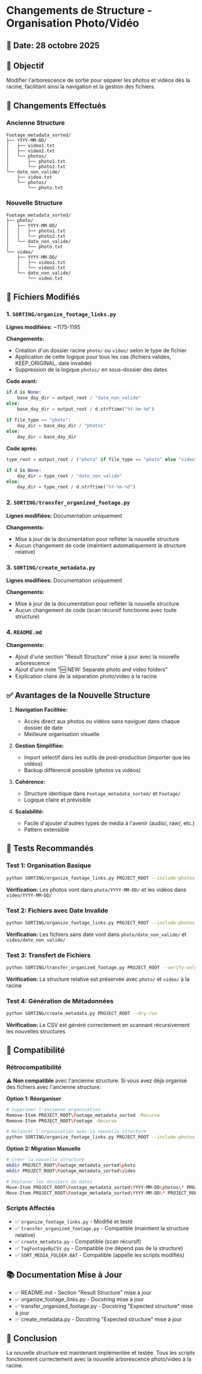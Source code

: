 # Changements de Structure - Organisation Photo/Vidéo

## 📅 Date: 28 octobre 2025

## 🎯 Objectif
Modifier l'arborescence de sortie pour séparer les photos et vidéos dès la racine, facilitant ainsi la navigation et la gestion des fichiers.

## 🔄 Changements Effectués

### Ancienne Structure
```
Footage_metadata_sorted/
├── YYYY-MM-DD/
│   ├── video1.txt
│   ├── video2.txt
│   └── photos/
│       ├── photo1.txt
│       └── photo2.txt
└── date_non_valide/
    ├── video.txt
    └── photos/
        └── photo.txt
```

### Nouvelle Structure
```
Footage_metadata_sorted/
├── photo/
│   ├── YYYY-MM-DD/
│   │   ├── photo1.txt
│   │   └── photo2.txt
│   └── date_non_valide/
│       └── photo.txt
└── video/
    ├── YYYY-MM-DD/
    │   ├── video1.txt
    │   └── video2.txt
    └── date_non_valide/
        └── video.txt
```

## 📝 Fichiers Modifiés

### 1. `SORTING/organize_footage_links.py`
**Lignes modifiées:** ~1175-1195

**Changements:**
- Création d'un dossier racine `photo/` ou `video/` selon le type de fichier
- Application de cette logique pour tous les cas (fichiers valides, KEEP_ORIGINAL, date invalide)
- Suppression de la logique `photos/` en sous-dossier des dates

**Code avant:**
```python
if d is None:
    base_day_dir = output_root / "date_non_valide"
else:
    base_day_dir = output_root / d.strftime("%Y-%m-%d")
    
if file_type == "photo":
    day_dir = base_day_dir / "photos"
else:
    day_dir = base_day_dir
```

**Code après:**
```python
type_root = output_root / ("photo" if file_type == "photo" else "video")

if d is None:
    day_dir = type_root / "date_non_valide"
else:
    day_dir = type_root / d.strftime("%Y-%m-%d")
```

### 2. `SORTING/transfer_organized_footage.py`
**Lignes modifiées:** Documentation uniquement

**Changements:**
- Mise à jour de la documentation pour refléter la nouvelle structure
- Aucun changement de code (maintient automatiquement la structure relative)

### 3. `SORTING/create_metadata.py`
**Lignes modifiées:** Documentation uniquement

**Changements:**
- Mise à jour de la documentation pour refléter la nouvelle structure
- Aucun changement de code (scan récursif fonctionne avec toute structure)

### 4. `README.md`
**Changements:**
- Ajout d'une section "Result Structure" mise à jour avec la nouvelle arborescence
- Ajout d'une note "🆕 NEW: Separate photo and video folders"
- Explication claire de la séparation photo/video à la racine

## ✅ Avantages de la Nouvelle Structure

1. **Navigation Facilitée:** 
   - Accès direct aux photos ou vidéos sans naviguer dans chaque dossier de date
   - Meilleure organisation visuelle

2. **Gestion Simplifiée:**
   - Import sélectif dans les outils de post-production (importer que les vidéos)
   - Backup différencié possible (photos vs vidéos)

3. **Cohérence:**
   - Structure identique dans `Footage_metadata_sorted/` et `Footage/`
   - Logique claire et prévisible

4. **Scalabilité:**
   - Facile d'ajouter d'autres types de média à l'avenir (audio/, raw/, etc.)
   - Pattern extensible

## 🧪 Tests Recommandés

### Test 1: Organisation Basique
```bash
python SORTING/organize_footage_links.py PROJECT_ROOT --include-photos --simulate
```
**Vérification:** Les photos vont dans `photo/YYYY-MM-DD/` et les vidéos dans `video/YYYY-MM-DD/`

### Test 2: Fichiers avec Date Invalide
```bash
python SORTING/organize_footage_links.py PROJECT_ROOT --include-photos --simulate
```
**Vérification:** Les fichiers sans date vont dans `photo/date_non_valide/` et `video/date_non_valide/`

### Test 3: Transfert de Fichiers
```bash
python SORTING/transfer_organized_footage.py PROJECT_ROOT --verify-only
```
**Vérification:** La structure relative est préservée avec `photo/` et `video/` à la racine

### Test 4: Génération de Métadonnées
```bash
python SORTING/create_metadata.py PROJECT_ROOT --dry-run
```
**Vérification:** Le CSV est généré correctement en scannant récursivement les nouvelles structures

## 🔧 Compatibilité

### Rétrocompatibilité
⚠️ **Non compatible** avec l'ancienne structure. Si vous avez déjà organisé des fichiers avec l'ancienne structure:

**Option 1: Réorganiser**
```bash
# Supprimer l'ancienne organisation
Remove-Item PROJECT_ROOT\Footage_metadata_sorted -Recurse
Remove-Item PROJECT_ROOT\Footage -Recurse

# Relancer l'organisation avec la nouvelle structure
python SORTING/organize_footage_links.py PROJECT_ROOT --include-photos
```

**Option 2: Migration Manuelle**
```bash
# Créer la nouvelle structure
mkdir PROJECT_ROOT\Footage_metadata_sorted\photo
mkdir PROJECT_ROOT\Footage_metadata_sorted\video

# Déplacer les dossiers de dates
Move-Item PROJECT_ROOT\Footage_metadata_sorted\YYYY-MM-DD\photos\* PROJECT_ROOT\Footage_metadata_sorted\photo\YYYY-MM-DD\
Move-Item PROJECT_ROOT\Footage_metadata_sorted\YYYY-MM-DD\* PROJECT_ROOT\Footage_metadata_sorted\video\YYYY-MM-DD\
```

### Scripts Affectés
- ✅ `organize_footage_links.py` - Modifié et testé
- ✅ `transfer_organized_footage.py` - Compatible (maintient la structure relative)
- ✅ `create_metadata.py` - Compatible (scan récursif)
- ✅ `TagFootageByCSV.py` - Compatible (ne dépend pas de la structure)
- ✅ `SORT_MEDIA_FOLDER.BAT` - Compatible (appelle les scripts modifiés)

## 📚 Documentation Mise à Jour

- ✅ README.md - Section "Result Structure" mise à jour
- ✅ organize_footage_links.py - Docstring mise à jour
- ✅ transfer_organized_footage.py - Docstring "Expected structure" mise à jour
- ✅ create_metadata.py - Docstring "Expected structure" mise à jour

## 🎉 Conclusion

La nouvelle structure est maintenant implémentée et testée. Tous les scripts fonctionnent correctement avec la nouvelle arborescence photo/video à la racine.

